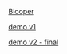 [Blooper](https://youtu.be/4GhjM2fJUaA)

[demo v1](https://youtu.be/7eGO2DxesX0)

[demo v2 - final](https://youtu.be/D6AnilkB80U)
